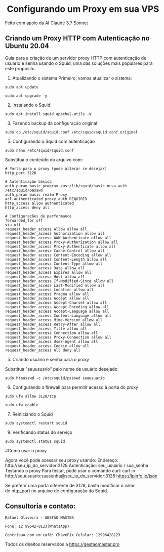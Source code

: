 <h1 align="center">Configurando um Proxy em sua VPS </h1>
Feito com apoio da AI Claude 3.7 Sonnet


## Criando um Proxy HTTP com Autenticação no Ubuntu 20.04

Guia para a criação de um servidor proxy HTTP com autenticação de usuário e senha usando o Squid, uma das soluções mais populares para este propósito.
1. Atualizando o sistema
Primeiro, vamos atualizar o sistema:
```
sudo apt update
```


```
sudo apt upgrade -y
```


2. Instalando o Squid

```
sudo apt install squid apache2-utils -y
```


3. Fazendo backup da configuração original
```
sudo cp /etc/squid/squid.conf /etc/squid/squid.conf.original
```


5. Configurando o Squid com autenticação
```
sudo nano /etc/squid/squid.conf
```


Substitua o conteúdo do arquivo com:
```
# Porta para o proxy (pode alterar se desejar)
http_port 3128

# Autenticação básica
auth_param basic program /usr/lib/squid/basic_ncsa_auth /etc/squid/passwd
auth_param basic realm Proxy
acl authenticated proxy_auth REQUIRED
http_access allow authenticated
http_access deny all

# Configurações de performance
forwarded_for off
via off
request_header_access Allow allow all
request_header_access Authorization allow all
request_header_access WWW-Authenticate allow all
request_header_access Proxy-Authorization allow all
request_header_access Proxy-Authenticate allow all
request_header_access Cache-Control allow all
request_header_access Content-Encoding allow all
request_header_access Content-Length allow all
request_header_access Content-Type allow all
request_header_access Date allow all
request_header_access Expires allow all
request_header_access Host allow all
request_header_access If-Modified-Since allow all
request_header_access Last-Modified allow all
request_header_access Location allow all
request_header_access Pragma allow all
request_header_access Accept allow all
request_header_access Accept-Charset allow all
request_header_access Accept-Encoding allow all
request_header_access Accept-Language allow all
request_header_access Content-Language allow all
request_header_access Mime-Version allow all
request_header_access Retry-After allow all
request_header_access Title allow all
request_header_access Connection allow all
request_header_access Proxy-Connection allow all
request_header_access User-Agent allow all
request_header_access Cookie allow all
request_header_access All deny all
```

5. Criando usuário e senha para o proxy

Substitua "seuusuario" pelo nome de usuário desejado:

```
sudo htpasswd -c /etc/squid/passwd seuusuario
```


6. Configurando o firewall para permitir acesso à porta do proxy

```
sudo ufw allow 3128/tcp
```


```
sudo ufw enable
```


7. Reiniciando o Squid
```
sudo systemctl restart squid
```


9. Verificando status do serviço
```
sudo systemctl status squid
```


#Como usar o proxy

Agora você pode acessar seu proxy usando:
Endereço: http://seu_ip_do_servidor:3128
Autenticação: seu_usuario / sua_senha
Testando o proxy
Para testar, pode usar o comando curl:
curl -x http://seuusuario:suasenha@seu_ip_do_servidor:3128 https://ipinfo.io/json


Se preferir uma porta diferente de 3128, basta modificar o valor de http_port no arquivo de configuração do Squid.


## Consultoria e contato:

    Rafael Oliveira - GESTÃO MASTER

    Fone: 12 99642-8123(WhatsApp)

    Contribua com um café: ChavePix Celular: 12996428123


Todos os direitos reservados a https://gestaomaster.pro
